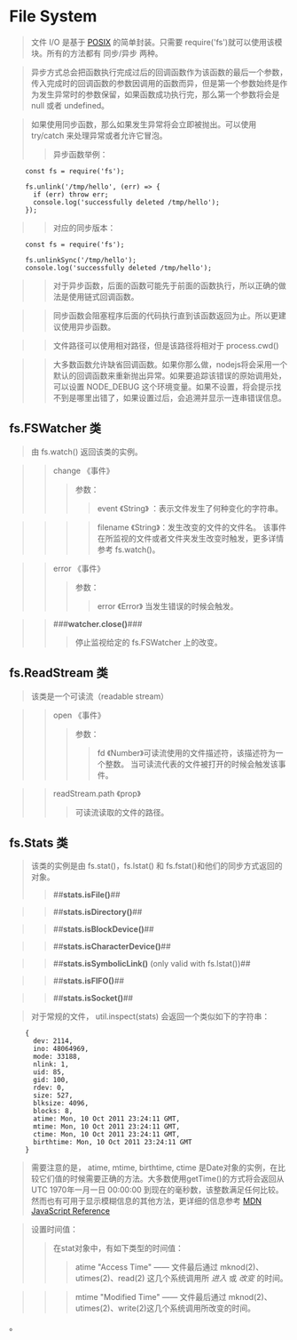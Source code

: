 # File System

> 文件 I/O 是基于 [POSIX](http://baike.baidu.com/link?url=g8KOncX8kOP4l_stJnWfhkigrU_gHvbCrfJ_yskZsuCsPhKC8My4cFwZwCtFM9F8PBJJZOWticm5inEKWN_URK "可移植性操作系统接口") 的简单封装。只需要 require('fs')就可以使用该模块。所有的方法都有 同步/异步 两种。  

> 异步方式总会把函数执行完成过后的回调函数作为该函数的最后一个参数，传入完成时的回调函数的参数因调用的函数而异，但是第一个参数始终是作为发生异常时的参数保留，如果函数成功执行完，那么第一个参数将会是 null 或者 undefined。

> 如果使用同步函数，那么如果发生异常将会立即被抛出。可以使用 try/catch 来处理异常或者允许它冒泡。
>> 异步函数举例：

        const fs = require('fs');

        fs.unlink('/tmp/hello', (err) => {
          if (err) throw err;
          console.log('successfully deleted /tmp/hello');
        });

>> 对应的同步版本：

        const fs = require('fs');

        fs.unlinkSync('/tmp/hello');
        console.log('successfully deleted /tmp/hello');

>> 对于异步函数，后面的函数可能先于前面的函数执行，所以正确的做法是使用链式回调函数。

>> 同步函数会阻塞程序后面的代码执行直到该函数返回为止。所以更建议使用异步函数。

>> 文件路径可以使用相对路径，但是该路径将相对于 process.cwd()

>> 大多数函数允许缺省回调函数。如果你那么做，nodejs将会采用一个默认的回调函数来重新抛出异常。如果要追踪该错误的原始调用处，可以设置 NODE_DEBUG 这个环境变量。如果不设置，将会提示找不到是哪里出错了，如果设置过后，会追溯并显示一连串错误信息。

## fs.FSWatcher 类
> 由 fs.watch() 返回该类的实例。

>> change 《事件》
>>> 参数：
>>>> event 《String》 ：表示文件发生了何种变化的字符串。

>>>> filename 《String》：发生改变的文件的文件名。
>>> 该事件在所监视的文件或者文件夹发生改变时触发，更多详情参考 fs.watch()。

>> error 《事件》
>>> 参数：
>>>> error 《Error》
>>> 当发生错误的时候会触发。

>> ###__watcher.close()__###
>>> 停止监视给定的 fs.FSWatcher 上的改变。

## fs.ReadStream 类
> 该类是一个可读流（readable stream）

>> open 《事件》
>>> 参数：
>>>> fd 《Number》可读流使用的文件描述符，该描述符为一个整数。
>>> 当可读流代表的文件被打开的时候会触发该事件。

>> readStream.path 《prop》
>>> 可读流读取的文件的路径。

## fs.Stats 类
> 该类的实例是由 fs.stat()，fs.lstat() 和 fs.fstat()和他们的同步方式返回的对象。
>> ##__stats.isFile()__##

>> ##__stats.isDirectory()__##

>> ##__stats.isBlockDevice()__##

>> ##__stats.isCharacterDevice()__##

>> ##__stats.isSymbolicLink()__ (only valid with fs.lstat())##

>> ##__stats.isFIFO()__##

>> ##__stats.isSocket()__##

>对于常规的文件， util.inspect(stats) 会返回一个类似如下的字符串：

        {
          dev: 2114,
          ino: 48064969,
          mode: 33188,
          nlink: 1,
          uid: 85,
          gid: 100,
          rdev: 0,
          size: 527,
          blksize: 4096,
          blocks: 8,
          atime: Mon, 10 Oct 2011 23:24:11 GMT,
          mtime: Mon, 10 Oct 2011 23:24:11 GMT,
          ctime: Mon, 10 Oct 2011 23:24:11 GMT,
          birthtime: Mon, 10 Oct 2011 23:24:11 GMT
        }

> 需要注意的是， atime, mtime, birthtime, ctime 是Date对象的实例，在比较它们值的时候需要正确的方法。大多数使用getTime()的方式将会返回从 UTC 1970年一月一日 00:00:00 到现在的毫秒数，该整数满足任何比较。然而也有可用于显示模糊信息的其他方法，更详细的信息参考 [MDN JavaScript Reference](https://developer.mozilla.org/en-US/docs/Web/JavaScript/Reference/Global_Objects/Date)

> 设置时间值：
>> 在stat对象中，有如下类型的时间值：
>>> atime "Access Time" —— 文件最后通过 mknod(2)、utimes(2)、read(2) 这几个系统调用所 *进入* 或 *改变* 的时间。

>>> mtime "Modified Time" —— 文件最后通过 mknod(2)、 utimes(2)、write(2)这几个系统调用所改变的时间。































































































































。
